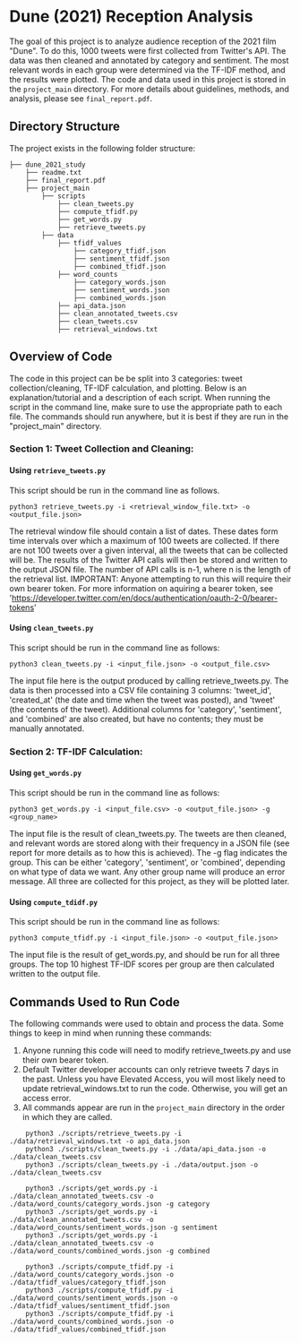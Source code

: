 # Dune (2021) Reception Analysis

The goal of this project is to analyze audience reception of the 2021 film "Dune". To do this, 1000 tweets were first collected from Twitter's API. 
The data was then cleaned and annotated by category and sentiment. The most relevant words in each group were determined via the TF-IDF method, and the results were plotted.
The code and data used in this project is stored in the `project_main` directory. For more details about guidelines, methods, and analysis, please see `final_report.pdf`.

## Directory Structure

The project exists in the following folder structure:

```
├── dune_2021_study
    ├── readme.txt
    ├── final_report.pdf
    ├── project_main
        ├── scripts
            ├── clean_tweets.py
            ├── compute_tfidf.py
            ├── get_words.py
            ├── retrieve_tweets.py
        ├── data
            ├── tfidf_values
                ├── category_tfidf.json
                ├── sentiment_tfidf.json
                ├── combined_tfidf.json
            ├── word_counts
                ├── category_words.json
                ├── sentiment_words.json
                ├── combined_words.json
            ├── api_data.json
            ├── clean_annotated_tweets.csv
            ├── clean_tweets.csv
            ├── retrieval_windows.txt
```		

## Overview of Code

The code in this project can be be split into 3 categories: tweet collection/cleaning, TF-IDF calculation, and plotting. 
Below is an explanation/tutorial and a description of each script. 
When running the script in the command line, make sure to use the appropriate path to each file. 
The commands should run anywhere, but it is best if they are run in the "project_main" directory.



### Section 1: Tweet Collection and Cleaning:
#### Using `retrieve_tweets.py`
This script should be run in the command line as follows.
```
python3 retrieve_tweets.py -i <retrieval_window_file.txt> -o <output_file.json>
```
The retrieval window file should contain a list of dates. These dates form time intervals over which a maximum of 100 tweets are collected. 
If there are not 100 tweets over a given interval, all the tweets that can be collected will be. 
The results of the Twitter API calls will then be stored and written to the output JSON file.
The number of API calls is n-1, where n is the length of the retrieval list.
IMPORTANT: Anyone attempting to run this will require their own bearer token. 
For more information on aquiring a bearer token, see 'https://developer.twitter.com/en/docs/authentication/oauth-2-0/bearer-tokens'

#### Using `clean_tweets.py`
This script should be run in the command line as follows: 

```python3 clean_tweets.py -i <input_file.json> -o <output_file.csv>```

The input file here is the output produced by calling retrieve_tweets.py. The data is then processed into a CSV file containing 3 columns:
'tweet_id', 'created_at' (the date and time when the tweet was posted), and 'tweet' (the contents of the tweet). 
Additional columns for 'category', 'sentiment', and 'combined' are also created, but have no contents; they must be manually annotated.

### Section 2: TF-IDF Calculation:
#### Using `get_words.py`
This script should be run in the command line as follows:

```python3 get_words.py -i <input_file.csv> -o <output_file.json> -g <group_name>```

The input file is the result of clean_tweets.py. 
The tweets are then cleaned, and relevant words are stored along with their frequency in a JSON file 
(see report for more details as to how this is achieved). 
The -g flag indicates the group. This can be either 'category', 'sentiment', or 'combined', depending on what type of data we want.
Any other group name will produce an error message.
All three are collected for this project, as they will be plotted later.
		
#### Using `compute_tdidf.py`
This script should be run in the command line as follows:

```python3 compute_tfidf.py -i <input_file.json> -o <output_file.json> ```

The input file is the result of get_words.py, and should be run for all three groups. 
The top 10 highest TF-IDF scores per group are then calculated written to the output file.

## Commands Used to Run Code

The following commands were used to obtain and process the data. 
Some things to keep in mind when running these commands:
1. Anyone running this code will need to modify retrieve_tweets.py and use their own bearer token.
2. Default Twitter developer accounts can only retrieve tweets 7 days in the past. Unless you have Elevated Access, you will most likely need to update retrieval_windows.txt
to run the code. Otherwise, you will get an access error.
3. All commands appear are run in the ```project_main``` directory in the order in which they are called. 


```
	python3 ./scripts/retrieve_tweets.py -i ./data/retrieval_windows.txt -o api_data.json 
	python3 ./scripts/clean_tweets.py -i ./data/api_data.json -o ./data/clean_tweets.csv
	python3 ./scripts/clean_tweets.py -i ./data/output.json -o ./data/clean_tweets.csv
```

```
	python3 ./scripts/get_words.py -i ./data/clean_annotated_tweets.csv -o ./data/word_counts/category_words.json -g category
	python3 ./scripts/get_words.py -i ./data/clean_annotated_tweets.csv -o ./data/word_counts/sentiment_words.json -g sentiment
	python3 ./scripts/get_words.py -i ./data/clean_annotated_tweets.csv -o ./data/word_counts/combined_words.json -g combined
```

```
	python3 ./scripts/compute_tfidf.py -i ./data/word_counts/category_words.json -o ./data/tfidf_values/category_tfidf.json
	python3 ./scripts/compute_tfidf.py -i ./data/word_counts/sentiment_words.json -o ./data/tfidf_values/sentiment_tfidf.json
	python3 ./scripts/compute_tfidf.py -i ./data/word_counts/combined_words.json -o ./data/tfidf_values/combined_tfidf.json
```
